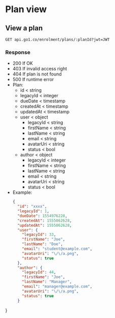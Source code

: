 Plan view
====

## View a plan

    GET api.go1.co/enrolment/plans/:planId?jwt=JWT
    
### Response

- 200 If OK
- 403 If invalid access right
- 404 If plan is not found
- 500 If runtime error
- Plan:
    - id < string
    - legacyId < integer
    - dueDate < timestamp
    - createdAt < timestamp
    - updatedAt < timestamp 
    - user < object
      - legacyId < string
      - firstName < string
      - lastName < string
      - email < string
      - avatarUri < string
      - status < bool
    - author < object
      - legacyId < integer
      - firstName < string
      - lastName < string
      - email < string
      - avatarUri < string
      - status < bool
- Example:
  ```json
  {
    "id": "xxxx",
    "legacyId": 1,
    "dueDate": 1554976228,
    "createdAt": 1555062628,
    "updatedAt": 1555062628,
    "user": {
      "legacyId": 33,
      "firstName": "Joe",
      "lastName": "Doe",
      "email": "student@example.com",
      "avatarUri": "\/\/a.png",
      "status": true
    },
    "author": {
      "legacyId": 44,
      "firstName": "Joe",
      "lastName": "Manager",
      "email": "manager@example.com",
      "avatarUri": "\/\/a.png",
      "status": true
    }
}
  ```
